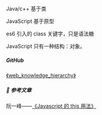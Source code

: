 Java/c++ 基于类

JavaScript 基于原型

es6 引入的 class 关键字，只是语法糖

JavaScript 只有一种结构：对象。


##### GitHub

[《web_knowledge_hierarchy》](https://github.com/guestccc/web_knowledge_hierarchy)

##### :book: 参考文章

阮一峰——[《Javascript 的 this 用法》](http://www.ruanyifeng.com/blog/2010/04/using_this_keyword_in_javascript.html)

